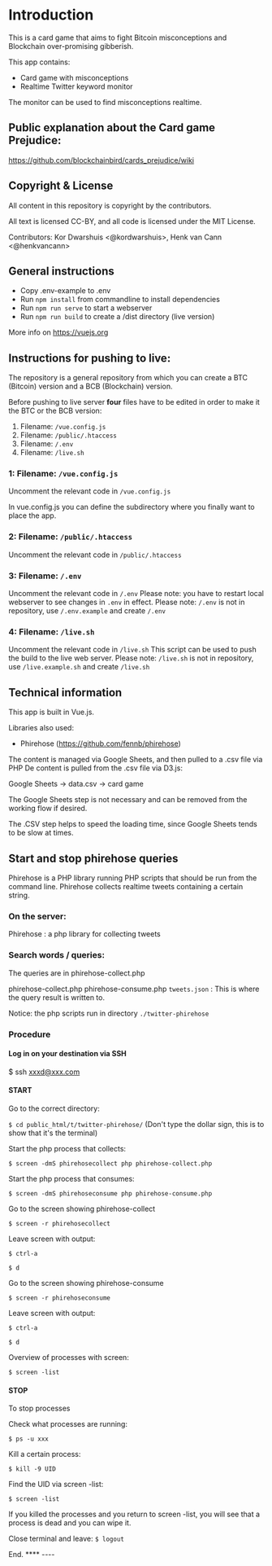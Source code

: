 # Introduction

This is a card game that aims to fight Bitcoin misconceptions and Blockchain over-promising gibberish.

This app contains:
* Card game with misconceptions
* Realtime Twitter keyword monitor

The monitor can be used to find misconceptions realtime.

## Public explanation about the Card game Prejudice: 
https://github.com/blockchainbird/cards_prejudice/wiki

## Copyright & License

All content in this repository is copyright by the contributors.

All text is licensed CC-BY, and all code is licensed under the MIT License.

Contributors: Kor Dwarshuis <@kordwarshuis>, Henk van Cann <@henkvancann>

## General instructions

* Copy .env-example to .env
* Run `npm install` from commandline to install dependencies
* Run `npm run serve` to start a webserver
* Run `npm run build` to create a /dist directory (live version)

More info on https://vuejs.org


## Instructions for pushing to live:

The repository is a general repository from which you can create a BTC (Bitcoin) version and a BCB (Blockchain) version.

Before pushing to live server **four** files have to be edited in order to make it the BTC or the BCB version:


1. Filename: `/vue.config.js`
1. Filename: `/public/.htaccess`
1. Filename: `/.env`
1. Filename: `/live.sh`


### 1: Filename: `/vue.config.js`
Uncomment the relevant code in `/vue.config.js`

In vue.config.js you can define the subdirectory where you finally want to place the app.

### 2: Filename: `/public/.htaccess`
Uncomment the relevant code in `/public/.htaccess`

### 3: Filename: `/.env`
Uncomment the relevant code in `/.env`
Please note: you have to restart local webserver to see changes in `.env` in effect.
Please note: `/.env` is not in repository, use `/.env.example` and create `/.env`

### 4: Filename: `/live.sh`
Uncomment the relevant code in `/live.sh`
This script can be used to push the build to the live web server.
Please note: `/live.sh` is not in repository, use `/live.example.sh` and create `/live.sh`

## Technical information

This app is built in Vue.js. 

Libraries also used:

* Phirehose (https://github.com/fennb/phirehose)

The content is managed via Google Sheets, and then pulled to a .csv file via PHP
De content is pulled from the .csv file via D3.js:

Google Sheets -> data.csv -> card game

The Google Sheets step is not necessary and can be removed from the working flow if desired.

The .CSV step helps to speed the loading time, since Google Sheets tends to be slow at times.


## Start and stop phirehose queries

Phirehose is a PHP library running PHP scripts that should be run from the command line. Phirehose collects realtime tweets containing a certain string.


### On the server:
Phirehose : a php library for collecting tweets

### Search words / queries:
The queries are in phirehose-collect.php

phirehose-collect.php
phirehose-consume.php
`tweets.json` : This is where the query result is written to.

Notice: the php scripts run in directory `./twitter-phirehose`

### Procedure

#### Log in on your destination via SSH

$ ssh xxxd@xxx.com

#### START

Go to the correct directory:

`$ cd public_html/t/twitter-phirehose/`
(Don't type the dollar sign, this is to show that it's the terminal)

Start the php process that collects:

`$ screen -dmS phirehosecollect php phirehose-collect.php`

Start the php process that consumes:

`$ screen -dmS phirehoseconsume php phirehose-consume.php`

Go to the screen showing phirehose-collect

`$ screen -r phirehosecollect`

Leave screen with output:

`$ ctrl-a`

`$ d`

Go to the screen showing phirehose-consume

`$ screen -r phirehoseconsume`

Leave screen with output:

`$ ctrl-a`

`$ d`


Overview of processes with screen:

`$ screen -list`

#### STOP

To stop processes

Check what processes are running:

`$ ps -u xxx`

Kill a certain process:

`$ kill -9 UID`

Find the UID via screen -list:

`$ screen -list`

If you killed the processes and you return to screen -list, you will see that a process is dead and you can wipe it. 

Close terminal and leave:
`$ logout`

End.
**** ----
